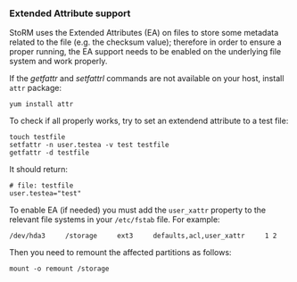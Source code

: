### Extended Attribute support <a name="attr">&nbsp;</a>

StoRM uses the Extended Attributes (EA) on files to store some metadata related to the file (e.g. the checksum value); therefore in order to ensure a proper running, the EA support needs to be enabled on the underlying file system and work properly.

If the _getfattr_ and _setfattrl_ commands are not available on your host, install `attr` package:

```
yum install attr
```

To check if all properly works, try to set an extendend attribute to a test file:

```
touch testfile
setfattr -n user.testea -v test testfile
getfattr -d testfile
```

It should return:

```
# file: testfile
user.testea="test"
```

To enable EA (if needed) you must add the `user_xattr` property to the relevant file systems in your `/etc/fstab` file.
For example:

```
/dev/hda3     /storage     ext3     defaults,acl,user_xattr     1 2
```

Then you need to remount the affected partitions as follows:

```
mount -o remount /storage
```